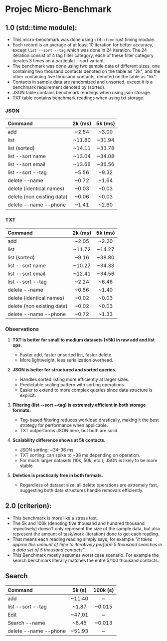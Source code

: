# Projec Micro-Benchmark

## 1.0 (std::time module):
- This micro-benchmark was done using `std::time` rust timing module.
- Each record is an average of at least 10 iteration for better accuracy, except `list --sort --tag` which was done in 24 iteration. The 24 iteration consist of 4 tag filter category, each of these filter category iterates 3 times on a particulat --sort variant.
- The benchmark was done using two sample data of different sizes, one containing two thousand contacts denoted on the table as "2k", and the other containing five thousand contacts, denoted on the table as "5k".
- Contacts in sample data are randomized and unsorted, except it is a benchmark requirement denoted by (sorted).
- JSON table contains benchmark readings when using json storage.
- TXT table contains benchmark readings when using txt storage.


### JSON
| **Command** | **2k**  (ms) | **5k**  (ms)|
|:----------- |   :------:   |  :------:   |
| add         |     ~2.54    |     ~3.00   |
| list        |     ~11.80   |   ~31.94    |
|list (sorted)|     ~14.11   |    ~33.78   |
| list --sort name| ~13.04   |    ~34.08   |
|list --sort email| ~13.66   |    ~36.56   |
| list --sort --tag| ~5.56   |    ~9.32    |
| delete --name|     ~0.72   |      ~1.64  |
| delete (identical names)|~0.03|   ~0.03  |
| delete (non existing data)|~0.06| ~0.03  |
|delete --name --phone| ~1.41 |     ~2.60  |



### TXT
| **Command** | **2k**  (ms) | **5k**  (ms)|
|:----------- |   :------:   |  :------:   |
| add         |     ~2.05    |     ~2.20   |
| list        |     ~11.72   |   ~14.27    |
|list (sorted)|     ~9.16    |    ~38.80   |
| list --sort name| ~10.27   |    ~34.33   |
|list --sort email| ~12.41   |    ~34.56   |
| list --sort --tag| ~2.24   |    ~6.46    |
| delete --name|     ~0.56   |      ~1.40  |
| delete (identical names)|~0.02|   ~0.03  |
| delete (non existing data)|~0.02| ~0.03  |
|delete --name --phone| ~0.72 |     ~1.33  |




### Observations
1. **TXT is better for small to medium datasets (≤5k) in raw add and list ops.**
    - Faster add, faster unsorted list, faster delete.
    - More lightweight, less serialization overhead.

2. **JSON is better for structured and sorted queries.**
    - Handles sorted listing more efficiently at larger sizes.
    - Predictable scaling pattern with sorting operations.
    - Easier to extend to more complex queries since data structure is explicit.

3. **Filtering (list --sort --tag) is extremely efficient in both storage formats.**
    - Tag-based filtering reduces workload drastically, making it the best strategy for performance when applicable.
    - TXT outperforms JSON here, but both are solid.

4. **Scalability difference shows at 5k contacts.**
    - JSON sorting: ~34–36 ms.
    - TXT sorting: can spike to ~38 ms depending on operation.
    - For much larger datasets (10k, 50k, etc.), JSON is likely to be more stable.

5. **Deletion is practically free in both formats.**
    - Regardless of dataset size, all delete operations are extremely fast, suggesting both data structures handle removals efficiently.




## 2.0 (criterion):
- This benchmark is more like a stress test.
- The 5k and 100k (denoting five thousand and hundred thousand repectively) doesn't only represent the size of the sample data, but also represent the amount of task/work (iteration) done to get each reading.
- That means each reading reading simply says, for example *"it takes approx this amount of time to iteratively perform 5 thousand searches in a data set of 5 thousand contacts"*.
- This Benchmark mostly assumes worst case scenario. For example the search benchmark literally matches the entre 5/100 thousand contacts.

## Search
| **Command** | **5k**  (s) | **100k**  (s)|
|:----------- |   :------:   |  :------:   |
| add         |     ~11.40    |     ~      |
| list --sort --tag| ~1.87   |    ~0.015    |
| Edit        |     ~47.01   |      ~         |
| Search --name|    ~8.45    |      ~0.013  |
|delete --name --phone| ~51.93 |     ~      |
